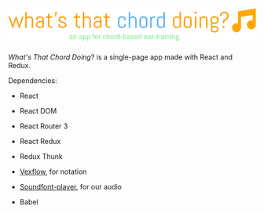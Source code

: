 # ![What's That Chord Doing?](img/logo.png)

_What's That Chord Doing_? is a single-page app made with React and Redux.

Dependencies:

* React

* React DOM

* React Router 3

* React Redux 

* Redux Thunk

* [Vexflow](https://github.com/0xfe/vexflow/), for notation

* [Soundfont-player](https://github.com/danigb/soundfont-player), for our audio

* Babel
